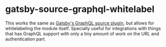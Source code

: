 # gatsby-source-graphql-whitelabel

This works the same as [Gatsby's GraphQL source plugin](https://github.com/gatsbyjs/gatsby/tree/master/packages/gatsby-source-graphql), but allows for whitelabeling the module itself. Specially useful for integrations with things that has GraphQL support with only a tiny amount of work on the URL and authentication part.

